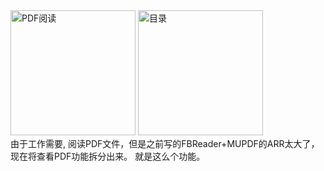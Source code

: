 <div>
<img src="https://github.com/lurongshuang/FBReader-Mupdf_library/blob/master/image/1.png" width="200" alt="PDF阅读" />
<img src="https://github.com/lurongshuang/FBReader-Mupdf_library/blob/master/image/8.png" width="200" alt="目录" />
</div>
由于工作需要, 阅读PDF文件，但是之前写的FBReader+MUPDF的ARR太大了，现在将查看PDF功能拆分出来。
就是这么个功能。
